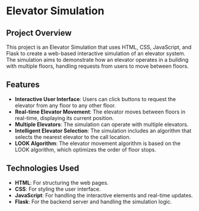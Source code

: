# Elevator Simulation 

## Project Overview

This project is an Elevator Simulation that uses HTML, CSS, JavaScript, and Flask to create a web-based interactive simulation of an elevator system. The simulation aims to demonstrate how an elevator operates in a building with multiple floors, handling requests from users to move between floors.

## Features

- **Interactive User Interface**: Users can click buttons to request the elevator from any floor to any other floor.
- **Real-time Elevator Movement**: The elevator moves between floors in real-time, displaying its current position.
- **Multiple Elevators**: The simulation can operate with multiple elevators.
- **Intelligent Elevator Selection**: The simulation includes an algorithm that selects the nearest elevator to the call location.
- **LOOK Algorithm**: The elevator movement algorithm is based on the LOOK algorithm, which optimizes the order of floor stops.

## Technologies Used

- **HTML**: For structuring the web pages.
- **CSS**: For styling the user interface.
- **JavaScript**: For handling the interactive elements and real-time updates.
- **Flask**: For the backend server and handling the simulation logic.




